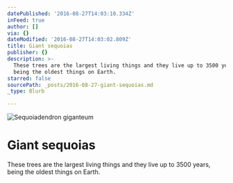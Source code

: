 ```yaml
---
datePublished: '2016-08-27T14:03:10.334Z'
inFeed: true
author: []
via: {}
dateModified: '2016-08-27T14:03:02.809Z'
title: Giant sequoias
publisher: {}
description: >-
  These trees are the largest living things and they live up to 3500 years,
  being the oldest things on Earth.  
starred: false
sourcePath: _posts/2016-08-27-giant-sequoias.md
_type: Blurb

---
```

![Sequoiadendron giganteum](https://the-grid-user-content.s3-us-west-2.amazonaws.com/0632fdc7-da37-478d-bdf4-b0b5c2326ea1.jpg)

# Giant sequoias

These trees are the largest living things and they live up to 3500 years, being the oldest things on Earth.